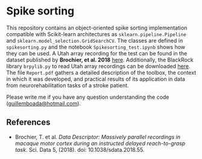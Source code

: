 # Spike sorting
This repository contains an object-oriented spike sorting implementation compatible with Scikit-learn architectures as `sklearn.pipeline.Pipeline` and `sklearn.model_selection.GridSearchCV`. The classes are defined in `spikesorting.py` and the notebook `Spikesorting_test.ipynb` shows how they can  be used. A Utah array recording for the test can be found in the dataset published by **Brochier, et al. 2018** [here](https://gin.g-node.org/INT/multielectrode_grasp). Additionally, the BlackRock library `brpylib.py` to read Utah array recordings can be downloaded [here](https://www.blackrockmicro.com/wp-content/software/brPY.zip). The file `Report.pdf` gathers a detailed description of the toolbox, the context in which it was developed, and practical results of its application in data from neurorehabilitation tasks of a stroke patient.

Please write me if you have any question understanding the code (guillemboada@hotmail.com).
## References
* Brochier, T. et al. *Data Descriptor: Massively parallel recordings in macaque motor cortex during an instructed delayed reach-to-grasp task*. Sci. Data 5, (2018). doi: 10.1038/sdata.2018.55.
